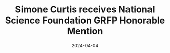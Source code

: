 ---
slug: "SimoneNSF"
createdDate: 2024-04-08
date: 2024-04-04
status: "published"
type: "award"
members: ["simone-curtis"]
thumbnail: "img/content-b-ier-nepal.png"
title: "Simone Curtis receives National Science Foundation GRFP Honorable Mention"
description: "Simone Curtis received an Honorable Mention for her proposal on Equity-Aware and Accessible Disaster Risk Models to the National Science Foundation Graduate Research Fellowship Program."
url: "https://www.research.gov/grfp/AwardeeList.do"
---